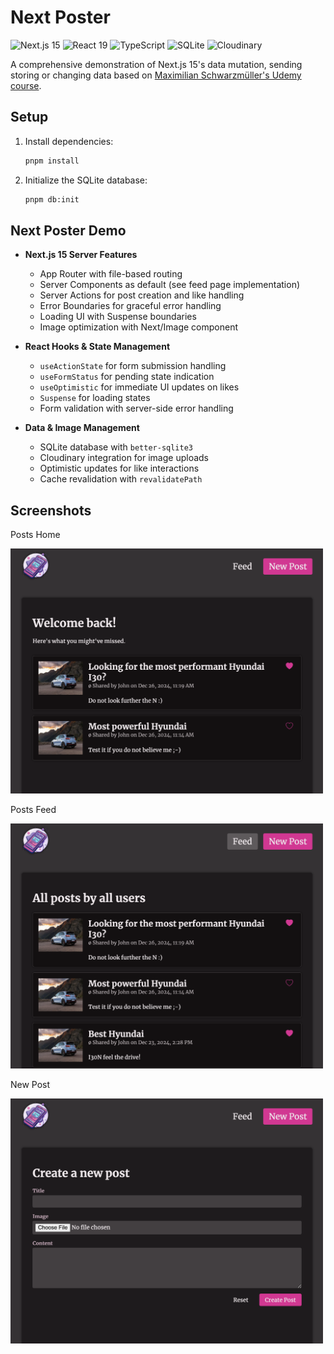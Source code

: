 # Next Poster

![Next.js 15](https://img.shields.io/badge/-Next.js%2015-000000?style=flat-square&logo=next.js)
![React 19](https://img.shields.io/badge/-React%2019-61DAFB?style=flat-square&logo=react&logoColor=black)
![TypeScript](https://img.shields.io/badge/-TypeScript-3178C6?style=flat-square&logo=typescript&logoColor=white)
![SQLite](https://img.shields.io/badge/-SQLite-003B57?style=flat-square&logo=sqlite&logoColor=white)
![Cloudinary](https://img.shields.io/badge/-Cloudinary-003B57?style=flat-square&logo=cloudinary&logoColor=white)

A comprehensive demonstration of Next.js 15's data mutation, sending storing or changing data based on [Maximilian Schwarzmüller's Udemy course](https://www.udemy.com/course/react-the-complete-guide-incl-redux).

## Setup

1. Install dependencies:

   ```bash
   pnpm install
   ```

2. Initialize the SQLite database:
   ```bash
   pnpm db:init
   ```

## Next Poster Demo

- **Next.js 15 Server Features**

  - App Router with file-based routing
  - Server Components as default (see feed page implementation)
  - Server Actions for post creation and like handling
  - Error Boundaries for graceful error handling
  - Loading UI with Suspense boundaries
  - Image optimization with Next/Image component

- **React Hooks & State Management**

  - `useActionState` for form submission handling
  - `useFormStatus` for pending state indication
  - `useOptimistic` for immediate UI updates on likes
  - `Suspense` for loading states
  - Form validation with server-side error handling

- **Data & Image Management**

  - SQLite database with `better-sqlite3`
  - Cloudinary integration for image uploads
  - Optimistic updates for like interactions
  - Cache revalidation with `revalidatePath`

## Screenshots

Posts Home

<img src="public/readme/next-posts-home.png" width="500" alt="Next Posts Home" />

Posts Feed

<img src="public/readme/next-posts-feed.png" width="500" alt="Next Posts Feed" />

New Post

<img src="public/readme/next-posts-detail.png" width="500" alt="New Post" />
